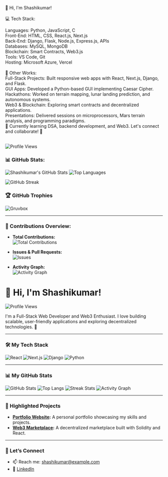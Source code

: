 👋 Hi, I'm Shashikumar! <br>
 <br>
💻 Tech Stack: <br>
 
Languages: Python, JavaScript, C <br>
Front-End: HTML, CSS, React.js, Next.js  <br>
Back-End: Django, Flask, Node.js, Express.js, APIs <br>
Databases: MySQL, MongoDB <br>
Blockchain: Smart Contracts, Web3.js <br>
Tools: VS Code, Git <br>
Hosting: Microsoft Azure, Vercel <br>
<br>
🚀 Other Works: 
 <br>
Full-Stack Projects: Built responsive web apps with React, Next.js, Django, and Flask. <br>
GUI Apps: Developed a Python-based GUI implementing Caesar Cipher. <br>
Hackathons: Worked on terrain mapping, lunar landing prediction, and autonomous systems. <br>
Web3 & Blockchain: Exploring smart contracts and decentralized applications. <br>
Presentations: Delivered sessions on microprocessors, Mars terrain analysis, and programming paradigms. <br>
🌱 Currently learning DSA, backend development, and Web3. Let's connect and collaborate! 🚀 <br>
 <br>

![Profile Views](https://hits.seeyoufarm.com/api/count/incr/badge.svg?url=https://github.com/Shashikumar-ezhilarasu&title=Profile%20Views)


### 📊 GitHub Stats:

![Shashikumar's GitHub Stats](https://github-readme-stats.vercel.app/api?username=Shashikumar-ezhilarasu&show_icons=true&theme=radical&count_private=true)   ![Top Languages](https://github-readme-stats.vercel.app/api/top-langs/?username=Shashikumar-ezhilarasu&layout=compact&theme=radical)

![GitHub Streak](https://github-readme-streak-stats.herokuapp.com/?user=Shashikumar-ezhilarasu&theme=radical)

### 🏆 GitHub Trophies
![Gruvbox](https://github-profile-trophy.vercel.app/?username=Shashikumar-ezhilarasu&theme=gruvbox)

---

### 🚀 Contributions Overview:

- **Total Contributions:**  
![Total Contributions](https://github-profile-summary-cards.vercel.app/api/cards/profile-details?username=Shashikumar-ezhilarasu&theme=radical)

- **Issues & Pull Requests:**  
  ![Issues](https://github-readme-stats.vercel.app/api?username=Shashikumar-ezhilarasu&count_private=true&show_icons=true&hide_title=true&theme=radical)

- **Activity Graph:**  
![Activity Graph](https://github-readme-activity-graph.vercel.app/graph?username=Shashikumar-ezhilarasu&theme=radical)



# 👋 Hi, I'm Shashikumar!

![Profile Views](https://hits.seeyoufarm.com/api/count/incr/badge.svg?url=https://github.com/Shashikumar-ezhilarasu&title=ProfileViews)

I'm a Full-Stack Web Developer and Web3 Enthusiast. I love building scalable, user-friendly applications and exploring decentralized technologies. 🚀

---

### 🛠️ My Tech Stack
![React](https://img.shields.io/badge/-React-61DAFB?logo=react&logoColor=white&style=for-the-badge)
![Next.js](https://img.shields.io/badge/-Next.js-000000?logo=next.js&logoColor=white&style=for-the-badge)
![Django](https://img.shields.io/badge/-Django-092E20?logo=django&logoColor=white&style=for-the-badge)
![Python](https://img.shields.io/badge/-Python-3776AB?logo=python&logoColor=white&style=for-the-badge)

---

### 📊 My GitHub Stats
![GitHub Stats](https://github-readme-stats.vercel.app/api?username=Shashikumar-ezhilarasu&show_icons=true&theme=radical)
![Top Langs](https://github-readme-stats.vercel.app/api/top-langs/?username=Shashikumar-ezhilarasu&layout=compact&theme=radical)
![Streak Stats](https://github-readme-streak-stats.herokuapp.com/?user=Shashikumar-ezhilarasu&theme=radical)
![Activity Graph](https://github-readme-activity-graph.vercel.app/graph?username=Shashikumar-ezhilarasu&theme=radical)

---

### 🌟 Highlighted Projects
- **[Portfolio Website](https://github.com/Shashikumar-ezhilarasu/portfolio):** A personal portfolio showcasing my skills and projects.
- **[Web3 Marketplace](https://github.com/Shashikumar-ezhilarasu/web3-marketplace):** A decentralized marketplace built with Solidity and React.

---

### 🤝 Let’s Connect
- 📫 Reach me: [shashikumar@example.com](mailto:shashikumar@example.com)
- 💼 [LinkedIn](https://www.linkedin.com/in/shashikumar-ezhilarasu/)

